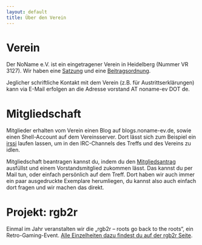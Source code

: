 ```yaml
---
layout: default
title: Über den Verein
---
```


# Verein
Der NoName e.V. ist ein eingetragener Verein in Heidelberg (Nummer VR 3127).
Wir haben eine [Satzung](satzung.html) und eine
[Beitragsordnung](beitragsordnung.html).

Jeglicher schriftliche Kontakt mit dem Verein (z.B. für Austrittserklärungen)
kann via E-Mail erfolgen an die Adresse vorstand AT noname-ev DOT de.


# Mitgliedschaft

Mitglieder erhalten vom Verein einen Blog auf blogs.noname-ev.de, sowie einen
Shell-Account auf dem Vereinsserver. Dort lässt sich zum Beispiel ein
[irssi](http://www.irssi.org/) laufen lassen, um in den IRC-Channels des Treffs
und des Vereins zu idlen.

Mitgliedschaft beantragen kannst du, indem du den
[Mitgliedsantrag](mitgliedsantrag.pdf) ausfüllst und einem Vorstandsmitglied
zukommen lässt. Das kannst du per Mail tun, oder einfach persönlich auf dem
Treff. Dort haben wir auch immer ein paar ausgedruckte Exemplare herumliegen,
du kannst also auch einfach dort fragen und wir machen das direkt.

# Projekt: rgb2r

Einmal im Jahr veranstalten wir die „rgb2r – roots go back to the roots“, ein
Retro-Gaming-Event. [Alle Einzelheiten dazu findest du auf der rgb2r Seite](http://rgb2r.noname-ev.de/).
